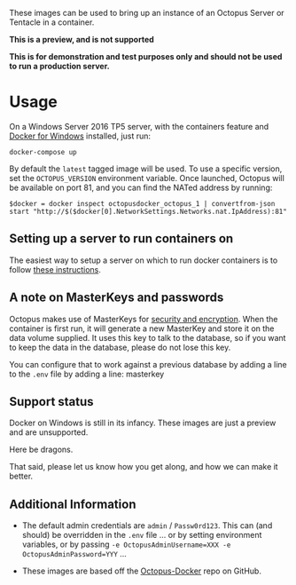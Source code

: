 These images can be used to bring up an instance of an Octopus Server or Tentacle in a container.

**This is a preview, and is not supported**

**This is for demonstration and test purposes only and should not be used to run a production server.**

# Usage #

On a Windows Server 2016 TP5 server, with the containers feature and [Docker for Windows](https://www.docker.com/products/docker#/windows) installed, just run:

```
docker-compose up
```
By default the `latest` tagged image will be used. To use a specific version, set the `OCTOPUS_VERSION` environment variable.
Once launched, Octopus will be available on port 81, and you can find the NATed address by running:

```
$docker = docker inspect octopusdocker_octopus_1 | convertfrom-json
start "http://$($docker[0].NetworkSettings.Networks.nat.IpAddress):81"
```

## Setting up a server to run containers on ##

The easiest way to setup a server on which to run docker containers is to follow [these instructions](https://msdn.microsoft.com/en-au/virtualization/windowscontainers/quick_start/quick_start_windows_server).

## A note on MasterKeys and passwords ##

Octopus makes use of MasterKeys for [security and encryption](http://docs.octopusdeploy.com/display/OD/Security+and+encryption). When the container is first run, it will generate a new MasterKey and store it on the data volume supplied. It uses this key to talk to the database, so if you want to keep the data in the database, please do not lose this key.

You can configure that to work against a previous database by adding a line to the `.env` file by adding a line: masterkey

## Support status ##

Docker on Windows is still in its infancy.
These images are just a preview and are unsupported.

Here be dragons.

That said, please let us know how you get along, and how we can make it better.

## Additional Information ##

* The default admin credentials are `admin` / `Passw0rd123`. This can (and should) be overridden in the `.env` file ... or by setting environment variables, or by passing `-e OctopusAdminUsername=XXX -e OctopusAdminPassword=YYY` ...

* These images are based off the [Octopus-Docker](https://github.com/OctopusDeploy/Octopus-Docker) repo on GitHub.

